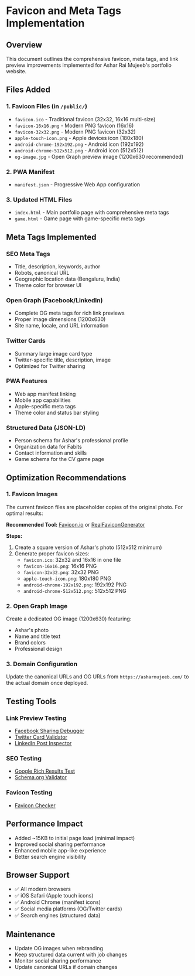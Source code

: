 # Favicon and Meta Tags Implementation

## Overview
This document outlines the comprehensive favicon, meta tags, and link preview improvements implemented for Ashar Rai Mujeeb's portfolio website.

## Files Added

### 1. Favicon Files (in `/public/`)
- `favicon.ico` - Traditional favicon (32x32, 16x16 multi-size)
- `favicon-16x16.png` - Modern PNG favicon (16x16)
- `favicon-32x32.png` - Modern PNG favicon (32x32)
- `apple-touch-icon.png` - Apple devices icon (180x180)
- `android-chrome-192x192.png` - Android icon (192x192)
- `android-chrome-512x512.png` - Android icon (512x512)
- `og-image.jpg` - Open Graph preview image (1200x630 recommended)

### 2. PWA Manifest
- `manifest.json` - Progressive Web App configuration

### 3. Updated HTML Files
- `index.html` - Main portfolio page with comprehensive meta tags
- `game.html` - Game page with game-specific meta tags

## Meta Tags Implemented

### SEO Meta Tags
- Title, description, keywords, author
- Robots, canonical URL
- Geographic location data (Bengaluru, India)
- Theme color for browser UI

### Open Graph (Facebook/LinkedIn)
- Complete OG meta tags for rich link previews
- Proper image dimensions (1200x630)
- Site name, locale, and URL information

### Twitter Cards
- Summary large image card type
- Twitter-specific title, description, image
- Optimized for Twitter sharing

### PWA Features
- Web app manifest linking
- Mobile app capabilities
- Apple-specific meta tags
- Theme color and status bar styling

### Structured Data (JSON-LD)
- Person schema for Ashar's professional profile
- Organization data for Fabits
- Contact information and skills
- Game schema for the CV game page

## Optimization Recommendations

### 1. Favicon Images
The current favicon files are placeholder copies of the original photo. For optimal results:

**Recommended Tool:** [Favicon.io](https://favicon.io/) or [RealFaviconGenerator](https://realfavicongenerator.net/)

**Steps:**
1. Create a square version of Ashar's photo (512x512 minimum)
2. Generate proper favicon sizes:
   - `favicon.ico`: 32x32 and 16x16 in one file
   - `favicon-16x16.png`: 16x16 PNG
   - `favicon-32x32.png`: 32x32 PNG
   - `apple-touch-icon.png`: 180x180 PNG
   - `android-chrome-192x192.png`: 192x192 PNG
   - `android-chrome-512x512.png`: 512x512 PNG

### 2. Open Graph Image
Create a dedicated OG image (1200x630) featuring:
- Ashar's photo
- Name and title text
- Brand colors
- Professional design

### 3. Domain Configuration
Update the canonical URLs and OG URLs from `https://asharmujeeb.com/` to the actual domain once deployed.

## Testing Tools

### Link Preview Testing
- [Facebook Sharing Debugger](https://developers.facebook.com/tools/debug/)
- [Twitter Card Validator](https://cards-dev.twitter.com/validator)
- [LinkedIn Post Inspector](https://www.linkedin.com/post-inspector/)

### SEO Testing
- [Google Rich Results Test](https://search.google.com/test/rich-results)
- [Schema.org Validator](https://validator.schema.org/)

### Favicon Testing
- [Favicon Checker](https://realfavicongenerator.net/favicon_checker)

## Performance Impact
- Added ~15KB to initial page load (minimal impact)
- Improved social sharing performance
- Enhanced mobile app-like experience
- Better search engine visibility

## Browser Support
- ✅ All modern browsers
- ✅ iOS Safari (Apple touch icons)
- ✅ Android Chrome (manifest icons)
- ✅ Social media platforms (OG/Twitter cards)
- ✅ Search engines (structured data)

## Maintenance
- Update OG images when rebranding
- Keep structured data current with job changes
- Monitor social sharing performance
- Update canonical URLs if domain changes